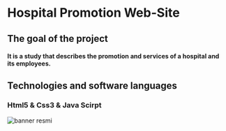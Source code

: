 <h1> Hospital Promotion Web-Site </h1>

<h2> The goal of the project </h2>

<h4> It is a study that describes the promotion and services of a hospital and its employees.</h4>

<h2>Technologies and software languages</h2>

<h3>Html5 & Css3 & Java Scirpt</h3>


![banner resmi](doctors-website.gif)

